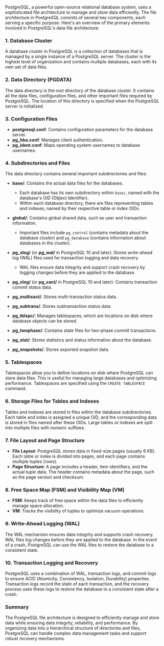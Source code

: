 PostgreSQL, a powerful open-source relational database system, uses a sophisticated file architecture to manage and store data efficiently. The file architecture in PostgreSQL consists of several key components, each serving a specific purpose. Here's an overview of the primary elements involved in PostgreSQL's data file architecture:

### 1. **Database Cluster**
A database cluster in PostgreSQL is a collection of databases that is managed by a single instance of a PostgreSQL server. The cluster is the highest level of organization and contains multiple databases, each with its own set of data files.

### 2. **Data Directory (PGDATA)**
The data directory is the root directory of the database cluster. It contains all the data files, configuration files, and other important files required by PostgreSQL. The location of this directory is specified when the PostgreSQL server is initialized.

### 3. **Configuration Files**
- **postgresql.conf**: Contains configuration parameters for the database server.
- **pg_hba.conf**: Manages client authentication.
- **pg_ident.conf**: Maps operating system usernames to database usernames.

### 4. **Subdirectories and Files**
The data directory contains several important subdirectories and files:

- **base/**: Contains the actual data files for the databases.
  - Each database has its own subdirectory within `base/`, named with the database's OID (Object Identifier).
  - Within each database directory, there are files representing tables and indexes, named by their respective table or index OIDs.

- **global/**: Contains global shared data, such as user and transaction information.
  - Important files include `pg_control` (contains metadata about the database cluster) and `pg_database` (contains information about databases in the cluster).

- **pg_xlog/** (or **pg_wal/** in PostgreSQL 10 and later): Stores write-ahead log (WAL) files used for transaction logging and data recovery.
  - WAL files ensure data integrity and support crash recovery by logging changes before they are applied to the database.

- **pg_clog/** (or **pg_xact/** in PostgreSQL 10 and later): Contains transaction commit status data.
  
- **pg_multixact/**: Stores multi-transaction status data.
  
- **pg_subtrans/**: Stores subtransaction status data.

- **pg_tblspc/**: Manages tablespaces, which are locations on disk where database objects can be stored.

- **pg_twophase/**: Contains state files for two-phase commit transactions.

- **pg_stat/**: Stores statistics and status information about the database.

- **pg_snapshots/**: Stores exported snapshot data.

### 5. **Tablespaces**
Tablespaces allow you to define locations on disk where PostgreSQL can store data files. This is useful for managing large databases and optimizing performance. Tablespaces are specified using the `CREATE TABLESPACE` command.

### 6. **Storage Files for Tables and Indexes**
Tables and indexes are stored in files within the database subdirectories. Each table and index is assigned a unique OID, and the corresponding data is stored in files named after these OIDs. Large tables or indexes are split into multiple files with numeric suffixes.

### 7. **File Layout and Page Structure**
- **File Layout**: PostgreSQL stores data in fixed-size pages (usually 8 KB). Each table or index is divided into pages, and each page contains multiple tuples (rows).
- **Page Structure**: A page includes a header, item identifiers, and the actual tuple data. The header contains metadata about the page, such as the page version and checksum.

### 8. **Free Space Map (FSM) and Visibility Map (VM)**
- **FSM**: Keeps track of free space within the data files to efficiently manage space allocation.
- **VM**: Tracks the visibility of tuples to optimize vacuum operations.

### 9. **Write-Ahead Logging (WAL)**
The WAL mechanism ensures data integrity and supports crash recovery. WAL files log changes before they are applied to the database. In the event of a crash, PostgreSQL can use the WAL files to restore the database to a consistent state.

### 10. **Transaction Logging and Recovery**
PostgreSQL uses a combination of WAL, transaction logs, and commit logs to ensure ACID (Atomicity, Consistency, Isolation, Durability) properties. Transaction logs record the state of each transaction, and the recovery process uses these logs to restore the database to a consistent state after a crash.

### Summary
The PostgreSQL file architecture is designed to efficiently manage and store data while ensuring data integrity, reliability, and performance. By organizing data into a hierarchical structure of directories and files, PostgreSQL can handle complex data management tasks and support robust recovery mechanisms.